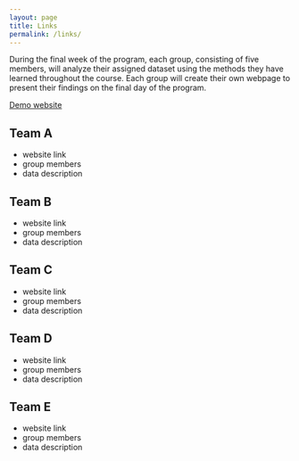```yaml
---
layout: page
title: Links
permalink: /links/
---
```

During the final week of the program, each group, consisting of five members, will analyze their assigned dataset using the methods they have learned throughout the course. Each group will create their own webpage to present their findings on the final day of the program.

[Demo website](https://wonjun-seo.github.io/cosmos-demo/)

## Team A
- website link
- group members
- data description

## Team B
- website link
- group members
- data description

## Team C
- website link
- group members
- data description

## Team D
- website link
- group members
- data description

## Team E
- website link
- group members
- data description
